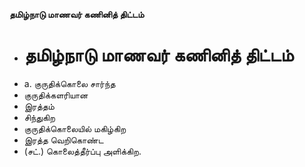 **தமிழ்நாடு மாணவர் கணினித் திட்டம்**
- # தமிழ்நாடு மாணவர் கணினித் திட்டம்
- a. குருதிக்கொலை சார்ந்த
- குருதிக்களரியான
- இரத்தம்
- சிந்துகிற
- குருதிக்கொலையில் மகிழ்கிற
- இரத்த வெறிகொண்ட
- (சட்.) கொலைத்தீர்ப்பு அளிக்கிற.

